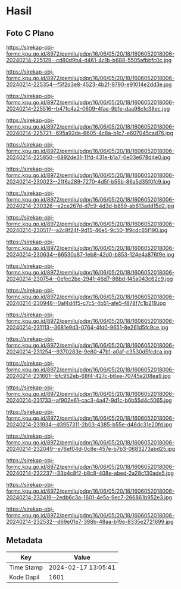 # Hasil

## Foto C Plano

https://sirekap-obj-formc.kpu.go.id/8972/pemilu/pdpr/16/06/05/20/18/1606052018006-20240214-225129--cd80d9b4-d461-4c1b-b688-5505afbbfc0c.jpg

https://sirekap-obj-formc.kpu.go.id/8972/pemilu/pdpr/16/06/05/20/18/1606052018006-20240214-225354--f5f2d3e8-4523-4b2f-9790-e91014e2dd3e.jpg

https://sirekap-obj-formc.kpu.go.id/8972/pemilu/pdpr/16/06/05/20/18/1606052018006-20240214-225516--b47fc4a2-0609-4fae-9b1e-daa98cfc38ec.jpg

https://sirekap-obj-formc.kpu.go.id/8972/pemilu/pdpr/16/06/05/20/18/1606052018006-20240214-225721--695a92da-6605-4c8a-b1c7-e607045cad76.jpg

https://sirekap-obj-formc.kpu.go.id/8972/pemilu/pdpr/16/06/05/20/18/1606052018006-20240214-225850--6892de31-11fd-431e-b1a7-0e03e678d4e0.jpg

https://sirekap-obj-formc.kpu.go.id/8972/pemilu/pdpr/16/06/05/20/18/1606052018006-20240214-230023--21f6a289-7270-4d5f-b55b-86a5d35f0fc9.jpg

https://sirekap-obj-formc.kpu.go.id/8972/pemilu/pdpr/16/06/05/20/18/1606052018006-20240214-230326--e2ce267d-d7c9-4d3d-b859-ab613add15d2.jpg

https://sirekap-obj-formc.kpu.go.id/8972/pemilu/pdpr/16/06/05/20/18/1606052018006-20240214-230517--a2c8f24f-9d15-46e5-9c50-1f9cdc65f190.jpg

https://sirekap-obj-formc.kpu.go.id/8972/pemilu/pdpr/16/06/05/20/18/1606052018006-20240214-230634--66530a87-1eb8-42d0-b853-124e4a876f9e.jpg

https://sirekap-obj-formc.kpu.go.id/8972/pemilu/pdpr/16/06/05/20/18/1606052018006-20240214-230754--0efec2be-2941-46d7-86bd-f45a043c62c9.jpg

https://sirekap-obj-formc.kpu.go.id/8972/pemilu/pdpr/16/06/05/20/18/1606052018006-20240214-230948--0af4d4f5-c7c5-4b51-afe5-f878f7c1b219.jpg

https://sirekap-obj-formc.kpu.go.id/8972/pemilu/pdpr/16/06/05/20/18/1606052018006-20240214-231113--3681e9d3-0764-4fd0-9651-8e261d5fc9ce.jpg

https://sirekap-obj-formc.kpu.go.id/8972/pemilu/pdpr/16/06/05/20/18/1606052018006-20240214-231254--9370283e-9e80-47b1-a0af-c3530d5fcdca.jpg

https://sirekap-obj-formc.kpu.go.id/8972/pemilu/pdpr/16/06/05/20/18/1606052018006-20240214-231601--bfc952eb-68f4-427c-b6ee-70745e208ea9.jpg

https://sirekap-obj-formc.kpu.go.id/8972/pemilu/pdpr/16/06/05/20/18/1606052018006-20240214-231733--af902e61-cac3-4a47-9d1c-b6b55d4c5065.jpg

https://sirekap-obj-formc.kpu.go.id/8972/pemilu/pdpr/16/06/05/20/18/1606052018006-20240214-231934--d3957311-2b03-4385-b55e-d46dc31e20fd.jpg

https://sirekap-obj-formc.kpu.go.id/8972/pemilu/pdpr/16/06/05/20/18/1606052018006-20240214-232049--e76ef04d-0c8e-457e-b7b3-0683273abd25.jpg

https://sirekap-obj-formc.kpu.go.id/8972/pemilu/pdpr/16/06/05/20/18/1606052018006-20240214-232237--33b4c8f2-b8c8-408e-abed-2a28c130ade5.jpg

https://sirekap-obj-formc.kpu.go.id/8972/pemilu/pdpr/16/06/05/20/18/1606052018006-20240214-232419--2edb6c3a-1601-4e5a-9ec7-266861b952e3.jpg

https://sirekap-obj-formc.kpu.go.id/8972/pemilu/pdpr/16/06/05/20/18/1606052018006-20240214-232532--d69e01e7-398b-48aa-b19e-8335e2721699.jpg


## Metadata

| Key        | Value               |
| ---------- | ------------------- |
| Time Stamp | 2024-02-17 13:05:41 |
| Kode Dapil | 1601                |



